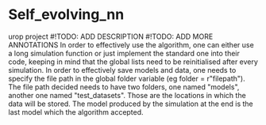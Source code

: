 # Self_evolving_nn
urop project
#!TODO: ADD DESCRIPTION
#!TODO: ADD MORE ANNOTATIONS
In order to effectively use the algorithm, one can either use a long simulation function or just implement the standard one into their code, keeping in mind that the global lists need to be reinitialised after every simulation.
In order to effectively save models and data, one needs to specify the file path in the global folder variable (eg folder = r"filepath"). The file path decided needs to have two folders, one named "models", another one named "test_datasets". Those are the locations in which the data will be stored.
The model produced by the simulation at the end is the last model which the algorithm accepted.
